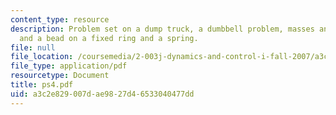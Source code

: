 ```yaml
---
content_type: resource
description: Problem set on a dump truck, a dumbbell problem, masses and a pulley,
  and a bead on a fixed ring and a spring.
file: null
file_location: /coursemedia/2-003j-dynamics-and-control-i-fall-2007/a3c2e829007dae9827d46533040477dd_ps4.pdf
file_type: application/pdf
resourcetype: Document
title: ps4.pdf
uid: a3c2e829-007d-ae98-27d4-6533040477dd
---
```

